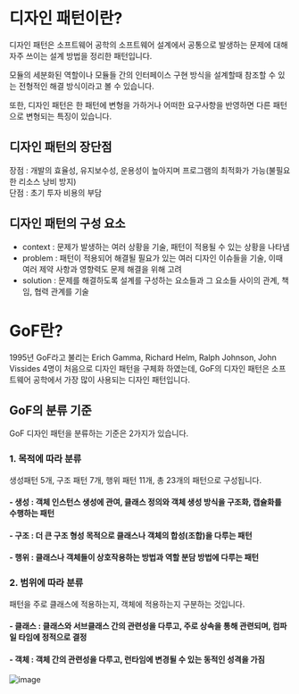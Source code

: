 # 디자인 패턴이란?

디자인 패턴은 소프트웨어 공학의 소프트웨어 설계에서 공통으로 발생하는 문제에 대해 자주 쓰이는 설계 방법을 정리한 패턴입니다.

모듈의 세분화된 역할이나 모듈들 간의 인터페이스 구현 방식을 설계할때 참조할 수 있는 전형적인 해결 방식이라고 볼 수 있습니다.

또한, 디자인 패턴은 한 패턴에 변형을 가하거나 어떠한 요구사항을 반영하면 다른 패턴으로 변형되는 특징이 있습니다.


## 디자인 패턴의 장단점

장점 : 개발의 효율성, 유지보수성, 운용성이 높아지며 프로그램의 최적화가 가능(불필요한 리소스 낭비 방지) <br/>
단점 : 초기 투자 비용의 부담
 

## 디자인 패턴의 구성 요소

- context : 문제가 발생하는 여러 상황을 기술, 패턴이 적용될 수 있는 상황을 나타냄 <br/>
- problem : 패턴이 적용되어 해결될 필요가 있는 여러 디자인 이슈들을 기술, 이때 여러 제약 사항과 영향력도 문제 해결을 위해 고려 <br/>
- solution : 문제를 해결하도록 설계를 구성하는 요소들과 그 요소들 사이의 관계, 책임, 협력 관계를 기술 <br/>
 
# GoF란?
1995년 GoF라고 불리는 Erich Gamma, Richard Helm, Ralph Johnson, John Vissides 4명이 처음으로 디자인 패턴을 구체화 하였는데, GoF의 디자인 패턴은 소프트웨어 공학에서 가장 많이 사용되는 디자인 패턴입니다.

## GoF의 분류 기준

GoF 디자인 패턴을 분류하는 기준은 2가지가 있습니다.

### 1. 목적에 따라 분류

생성패턴 5개, 구조 패턴 7개, 행위 패턴 11개, 총 23개의 패턴으로 구성됩니다.
#### - 생성 : 객체 인스턴스 생성에 관여, 클래스 정의와 객체 생성 방식을 구조화, 캡슐화를 수행하는 패턴
#### - 구조 : 더 큰 구조 형성 목적으로 클래스나 객체의 합성(조합)을 다루는 패턴
#### - 행위 : 클래스나 객체들이 상호작용하는 방법과 역할 분담 방법에 다루는 패턴

### 2. 범위에 따라 분류

패턴을 주로 클래스에 적용하는지, 객체에 적용하는지 구분하는 것입니다.
#### - 클래스 : 클래스와 서브클래스 간의 관련성을 다루고, 주로 상속을 통해 관련되며, 컴파일 타임에 정적으로 결정
#### - 객체 : 객체 간의 관련성을 다루고, 런타임에 변경될 수 있는 동적인 성격을 가짐

![image](https://github.com/user-attachments/assets/41535045-1552-4b0b-9907-5dbf26c35e9d)
